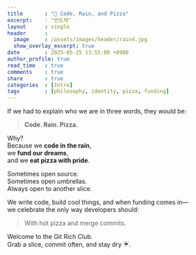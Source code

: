 ```yaml
---
title       : "🍕 Code, Rain, and Pizza"
excerpt:    : "반도체"
layout      : single
header      :
  image     : /assets/images/header/rain4.jpg
  show_overlay_excerpt: true
date        : 2025-05-25 13:55:00 +0900
author_profile: true
read_time   : true
comments    : true
share       : true
categories  : [Intro]
tags        : [philosophy, identity, pizza, funding]
---
```


If we had to explain who we are in three words, they would be:

> **Code. Rain. Pizza.**

Why?  
Because we **code in the rain**,  
we **fund our dreams**,  
and we **eat pizza with pride**.

Sometimes open source.  
Sometimes open umbrellas.  
Always open to another slice.

We write code, build cool things, and when funding comes in—  
we celebrate the only way developers should:

> With hot pizza and merge commits.

Welcome to the Git Rich Club.  
Grab a slice, commit often, and stay dry ☔.

